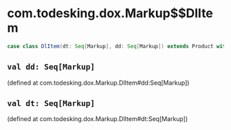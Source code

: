 # com.todesking.dox.Markup$$DlItem


```scala
case class DlItem(dt: Seq[Markup], dd: Seq[Markup]) extends Product with Serializable
```


 `val dd: Seq[Markup]`
-----------------------

(defined at com.todesking.dox.Markup.DlItem#dd:Seq[Markup])


 `val dt: Seq[Markup]`
-----------------------

(defined at com.todesking.dox.Markup.DlItem#dt:Seq[Markup])

